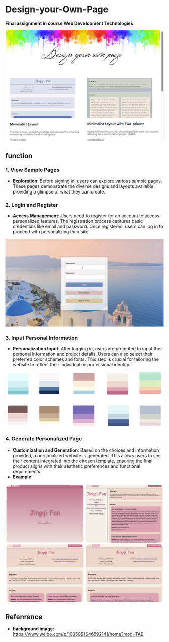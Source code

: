 # Design-your-Own-Page
**Final assignment in course Web Development Technologies**

![image](images/index.png)
## function
### 1. View Sample Pages
- **Exploration**: Before signing in, users can explore various sample pages. These pages demonstrate the diverse designs and layouts available, providing a glimpse of what they can create.

### 2. Login and Register
- **Access Management**: Users need to register for an account to access personalized features. The registration process captures basic credentials like email and password. Once registered, users can log in to proceed with personalizing their site.
  
![image](images/login.png)

### 3. Input Personal Information
- **Personalization Input**: After logging in, users are prompted to input their personal information and project details. Users can also select their preferred color schemes and fonts. This step is crucial for tailoring the website to reflect their individual or professional identity.

![image](images/scheme.png)

### 4. Generate Personalized Page
- **Customization and Generation**:  Based on the choices and information provided, a personalized website is generated. This allows users to see their content integrated into the chosen template, ensuring the final product aligns with their aesthetic preferences and functional requirements.
- **Example:**
  
![image](images/template.jpg)

## Refenrence
- **background image**: https://www.weibo.com/p/1005051646592141/home?mod=TAB
